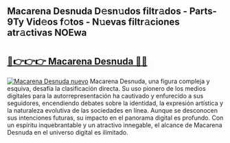 ## Macarena Desnuda D𝚎sn𝚞dos filtr𝚊dos - Parts-9Ty Vid𝚎os f𝚘tos - N𝚞evas filtr𝚊ciones atr𝚊ctivas NOEwa

# <h2><a href="http://mb485o.tromn.icu/?c=Macarena+Desnuda">🔗👉👉👉 Macarena Desnuda 🔗🔗</a></h2>

[![Macarena Desnuda nuevo](https://i.imgur.com/pEAQMta.gif)](http://mb485o.tromn.icu/?c=Macarena+Desnuda)
Macarena Desnuda, una figura compleja y esquiva, desafía la clasificación directa. Su uso pionero de los medios digitales para la autorrepresentación ha cautivado y enfurecido a sus seguidores, encendiendo debates sobre la identidad, la expresión artística y la naturaleza evolutiva de las sociedades en línea. Aunque se desconocen sus intenciones futuras, su impacto en el panorama digital es profundo. Con un espíritu inquebrantable y un atractivo innegable, el alcance de Macarena Desnuda en el universo digital es ilimitado.
